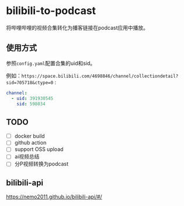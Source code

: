 # bilibili-to-podcast
将哔哩哔哩的视频合集转化为播客链接在podcast应用中播放。

## 使用方式
参照`config.yaml`配置合集的uid和sid。 

例如：`https://space.bilibili.com/4698846/channel/collectiondetail?sid=705718&ctype=0` :
```yaml
channel:
  - uid: 391930545
    sid: 598034
```

## TODO
- [ ] docker build
- [ ] github action
- [ ] support OSS upload
- [ ] ai视频总结
- [ ] 分P视频转换为podcast

## bilibili-api
https://nemo2011.github.io/bilibili-api/#/
